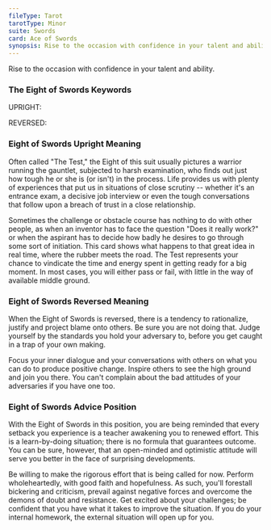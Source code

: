 ```yaml
---
fileType: Tarot
tarotType: Minor
suite: Swords
card: Ace of Swords
synopsis: Rise to the occasion with confidence in your talent and ability.
---
```

Rise to the occasion with confidence in your talent and ability.

### The Eight of Swords Keywords

UPRIGHT: 

REVERSED: 

### Eight of Swords Upright Meaning

Often called "The Test," the Eight of this suit usually pictures a warrior running the gauntlet, subjected to harsh examination, who finds out just how tough he or she is (or isn't) in the process. Life provides us with plenty of experiences that put us in situations of close scrutiny -- whether it's an entrance exam, a decisive job interview or even the tough conversations that follow upon a breach of trust in a close relationship.

Sometimes the challenge or obstacle course has nothing to do with other people, as when an inventor has to face the question "Does it really work?" or when the aspirant has to decide how badly he desires to go through some sort of initiation. This card shows what happens to that great idea in real time, where the rubber meets the road. The Test represents your chance to vindicate the time and energy spent in getting ready for a big moment. In most cases, you will either pass or fail, with little in the way of available middle ground.

### Eight of Swords Reversed Meaning

When the Eight of Swords is reversed, there is a tendency to rationalize, justify and project blame onto others. Be sure you are not doing that. Judge yourself by the standards you hold your adversary to, before you get caught in a trap of your own making.

Focus your inner dialogue and your conversations with others on what you can do to produce positive change. Inspire others to see the high ground and join you there. You can't complain about the bad attitudes of your adversaries if you have one too.

### Eight of Swords Advice Position

With the Eight of Swords in this position, you are being reminded that every setback you experience is a teacher awakening you to renewed effort. This is a learn-by-doing situation; there is no formula that guarantees outcome. You can be sure, however, that an open-minded and optimistic attitude will serve you better in the face of surprising developments.

Be willing to make the rigorous effort that is being called for now. Perform wholeheartedly, with good faith and hopefulness. As such, you'll forestall bickering and criticism, prevail against negative forces and overcome the demons of doubt and resistance. Get excited about your challenges; be confident that you have what it takes to improve the situation. If you do your internal homework, the external situation will open up for you.